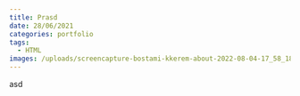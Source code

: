```yaml
---
title: Prasd
date: 28/06/2021
categories: portfolio
tags:
  - HTML
images: /uploads/screencapture-bostami-kkerem-about-2022-08-04-17_58_18.jpg
---
```


asd